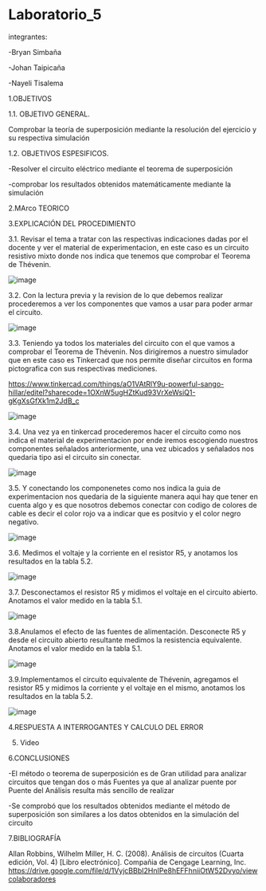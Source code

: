 # Laboratorio_5

integrantes:

-Bryan Simbaña

-Johan Taipicaña

-Nayeli Tisalema

1.OBJETIVOS

1.1. OBJETIVO GENERAL.

Comprobar la teoría de superposición mediante la resolución del ejercicio y su respectiva simulación

1.2. OBJETIVOS ESPESIFICOS.

-Resolver el circuito eléctrico mediante el teorema de superposición 

-comprobar los resultados obtenidos matemáticamente  mediante la simulación

2.MArco TEORICO


3.EXPLICACIÓN DEL PROCEDIMIENTO

3.1. Revisar el tema a tratar con las respectivas indicaciones dadas por el docente y ver el material de experimentacion, en este caso es un circuito resistivo mixto donde nos indica que tenemos que comprobar el Teorema de Thévenin.

![image](https://user-images.githubusercontent.com/85320165/126723379-32317dd2-8ae0-4235-9201-c015df559c97.png)


3.2. Con la lectura previa y la revision de lo que debemos realizar procederemos a ver los  componentes que vamos a usar para poder armar el circuito.

![image](https://user-images.githubusercontent.com/85320165/126724073-d4f4805f-3281-4c67-bda7-9fb60c68aa65.png)

3.3. Teniendo ya todos los materiales del circuito con el que vamos a comprobar el Teorema de Thévenin. Nos dirigiremos a nuestro simulador que en este caso es Tinkercad que nos permite diseñar circuitos en forma pictografica con sus respectivas mediciones.

https://www.tinkercad.com/things/aO1VAtRlY9u-powerful-sango-hillar/editel?sharecode=1OXnW5ugHZtKud93VrXeWsiQ1-gKgXsGfXk1m2JdB_c

![image](https://user-images.githubusercontent.com/85320165/126724150-a40263df-fd94-4739-a446-f18433a1766f.png)


3.4. Una vez ya en tinkercad procederemos hacer el circuito como nos indica el material de experimentacion por ende iremos escogiendo nuestros componentes señalados anteriormente, una vez ubicados y señalados nos quedaria tipo asi el circuito sin conectar.

![image](https://user-images.githubusercontent.com/85320165/126724742-236706f0-e130-4b90-93c3-c5b4a1262d27.png)

3.5. Y conectando los componenetes como nos indica la guia de experimentacion nos quedaria de la siguiente manera aqui hay que tener en cuenta algo y es que nosotros debemos conectar con codigo de colores de cable es decir el color rojo va a indicar que es positvio y el color negro negativo.

![image](https://user-images.githubusercontent.com/85320165/126724397-dece593d-df43-4e6d-86a7-7ffff38f3a92.png)

3.6. Medimos el voltaje y la corriente en el resistor R5,  y anotamos los resultados en la tabla 5.2.

![image](https://user-images.githubusercontent.com/85320165/126726871-1a19970e-c1f0-47ac-9f23-94f3156cb84e.png)

3.7. Desconectamos el resistor R5 y midimos el voltaje en el circuito abierto. Anotamos el valor
medido en la tabla 5.1.

![image](https://user-images.githubusercontent.com/85320165/126726978-6dbbb41f-9e3f-4146-a4a9-9203b45eadf0.png)


3.8.Anulamos el efecto de las fuentes de alimentación. Desconecte R5 y desde el circuito
abierto resultante medimos la resistencia equivalente. Anotamos el valor medido en la tabla 5.1.

![image](https://user-images.githubusercontent.com/85320165/126727274-3ac91d4b-a448-4d26-b3d6-0bc303df6e9b.png)

3.9.Implementamos el circuito equivalente de Thévenin, agregamos el resistor R5 y midimos la
corriente y el voltaje en el mismo, anotamos los resultados en la tabla 5.2.

![image](https://user-images.githubusercontent.com/85320165/126733075-45d0c2e2-0b69-4ec3-9766-a097d937b9eb.png)

4.RESPUESTA A INTERROGANTES Y CALCULO DEL ERROR


5. Video 



6.CONCLUSIONES

-El método o teorema de superposición es de Gran utilidad para analizar circuitos que tengan dos o más Fuentes ya que al analizar puente por Puente del Análisis resulta más sencillo de realizar

-Se comprobó que los resultados obtenidos mediante el método de superposición son similares a los datos obtenidos en la simulación del circuito

7.BIBLIOGRAFÍA 

Allan Robbins, Wilhelm Miller, H. C. (2008). Análisis de circuitos (Cuarta edición, Vol. 4) [Libro electrónico]. Compañia de Cengage Learning, Inc. https://drive.google.com/file/d/1VyjcBBbI2HnIPe8hEFFhniiOtW52Dvyo/viewcolaboradores
